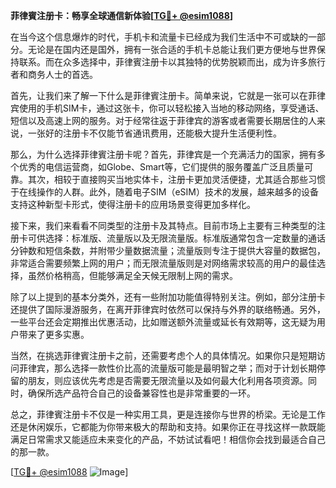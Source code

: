 **菲律賓注册卡：畅享全球通信新体验[[TG💪+ @esim1088](https://t.me/s/esim1088)]**

在当今这个信息爆炸的时代，手机卡和流量卡已经成为我们生活中不可或缺的一部分。无论是在国内还是国外，拥有一张合适的手机卡总能让我们更方便地与世界保持联系。而在众多选择中，菲律賓注册卡以其独特的优势脱颖而出，成为许多旅行者和商务人士的首选。

首先，让我们来了解一下什么是菲律賓注册卡。简单来说，它就是一张可以在菲律宾使用的手机SIM卡，通过这张卡，你可以轻松接入当地的移动网络，享受通话、短信以及高速上网的服务。对于经常往返于菲律宾的游客或者需要长期居住的人来说，一张好的注册卡不仅能节省通讯费用，还能极大提升生活便利性。

那么，为什么选择菲律賓注册卡呢？首先，菲律宾是一个充满活力的国家，拥有多个优秀的电信运营商，如Globe、Smart等，它们提供的服务覆盖广泛且质量可靠。其次，相较于直接购买当地实体卡，注册卡更加灵活便捷，尤其适合那些习惯于在线操作的人群。此外，随着电子SIM（eSIM）技术的发展，越来越多的设备支持这种新型卡形式，使得注册卡的应用场景变得更加多样化。

接下来，我们来看看不同类型的注册卡及其特点。目前市场上主要有三种类型的注册卡可供选择：标准版、流量版以及无限流量版。标准版通常包含一定数量的通话分钟数和短信条数，并附带少量数据流量；流量版则专注于提供大容量的数据包，非常适合需要频繁上网的用户；而无限流量版则是对网络需求较高的用户的最佳选择，虽然价格稍高，但能够满足全天候无限制上网的需求。

除了以上提到的基本分类外，还有一些附加功能值得特别关注。例如，部分注册卡还提供了国际漫游服务，在离开菲律宾时依然可以保持与外界的联络畅通。另外，一些平台还会定期推出优惠活动，比如赠送额外流量或延长有效期等，这无疑为用户带来了更多实惠。

当然，在挑选菲律賓注册卡之前，还需要考虑个人的具体情况。如果你只是短期访问菲律宾，那么选择一款性价比高的流量版可能是最明智之举；而对于计划长期停留的朋友，则应该优先考虑是否需要无限流量以及如何最大化利用各项资源。同时，确保所选产品符合自己的设备兼容性也是非常重要的一环。

总之，菲律賓注册卡不仅是一种实用工具，更是连接你与世界的桥梁。无论是工作还是休闲娱乐，它都能为你带来极大的帮助和支持。如果你正在寻找这样一款既能满足日常需求又能适应未来变化的产品，不妨试试看吧！相信你会找到最适合自己的那一款。

[[TG💪+ @esim1088](https://t.me/s/esim1088) ![Image](https://i.postimg.cc/4NQfJmqS/Snipaste-2025-05-13-00-14-12.png)]